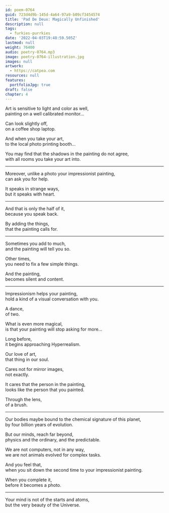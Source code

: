 ```yaml
---
id: poem-0764
guid: 723d4d9b-145d-4a64-97a9-b09cf3454574
title: 'Pad De Deux: Magically Unfinished'
description: null
tags:
  - furkies-purrkies
date: '2022-04-03T19:48:59.505Z'
lastmod: null
weight: 76400
audio: poetry-0764.mp3
image: poetry-0764-illustration.jpg
images: null
artwork:
  - https://catpea.com
resources: null
features:
  portfolioJpg: true
draft: false
chapter: 4
---
```


Art is sensitive to light and color as well,\
painting on a well calibrated monitor...

Can look slightly off,\
on a coffee shop laptop.

And when you take your art,\
to the local photo printing booth...

You may find that the shadows in the painting do not agree,\
with all rooms you take your art into.

---

Moreover, unlike a photo your impressionist painting,\
can ask you for help.

It speaks in strange ways,\
but it speaks with heart.

---

And that is only the half of it,\
because you speak back.

By adding the things,\
that the painting calls for.

---

Sometimes you add to much,\
and the painting will tell you so.

Other times,\
you need to fix a few simple things.

And the painting,\
becomes silent and content.

---

Impressionism helps your painting,\
hold a kind of a visual conversation with you.

A dance,\
of two.

What is even more magical,\
is that your painting will stop asking for more...

Long before,\
it begins approaching Hyperrealism.

Our love of art,\
that thing in our soul.

Cares not for mirror images,\
not exactly.

It cares that the person in the painting,\
looks like the person that you painted.

Through the lens,\
of a brush.

---

Our bodies maybe bound to the chemical signature of this planet,\
by four billion years of evolution.

But our minds, reach far beyond,\
physics and the ordinary, and the predictable.

We are not computers, not in any way,\
we are not animals evolved for complex tasks.

And you feel that,\
when you sit down the second time to your impressionist painting.

When you complete it,\
before it becomes a photo.

---

Your mind is not of the starts and atoms,\
but the very beauty of the Universe.
